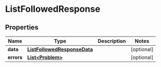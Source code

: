 

# ListFollowedResponse


## Properties

| Name | Type | Description | Notes |
|------------ | ------------- | ------------- | -------------|
|**data** | [**ListFollowedResponseData**](ListFollowedResponseData.md) |  |  [optional] |
|**errors** | [**List&lt;Problem&gt;**](Problem.md) |  |  [optional] |




